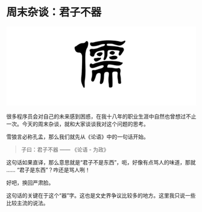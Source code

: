 # 周末杂谈：君子不器

![儒](./logo.png)

很多程序员会对自己的未来感到困惑，在我十八年的职业生涯中自然也曾想过不止一次。今天的周末杂谈，就和大家谈谈我对这个问题的思考。

雪狼言必称孔孟，那么我们就先从《论语》中的一句话开始。

> 子曰：君子不器 —— 《论语 - 为政》

这句话如果直译，那么意思就是“君子不是东西”，呃，好像有点骂人的味道，那就 …… “君子是东西”？咋还是骂人咧！

好吧，换回严肃脸。

这句话的关键在于这个“器”字。这也是文史界争议比较多的地方。这里我只说一些比较主流的说法。
